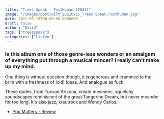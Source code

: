 ```yaml
---
title: "Trees Speak - PostHuman (2021)"
image: "/images/post/wilt_20210915_Trees.Speak.Posthuman.jpg"
date: 2021-09-15T00:00:00.0000000
draft: false
author: "David"
tags: ["treesspeak"]
categories: ["Listen"]
---
```

### Is this album one of those genre-less wonders or an amalgam of everything put through a musical mincer? I really can't make up my mind. 

 One thing is without question though, it is generous and crammed to the brim with a freshness of (old) ideas. And analogue as fuck. 

 These dudes, from Tucson Arizona, create mesmeric, squelchy soundscapes reminiscent of the great Tangerine Dream, but never meander for too long. It's also jazz, krautrock and Wendy Carlos.

-  [Pop Matters - Review](https://www.popmatters.com/trees-speak-posthuman-album-review)